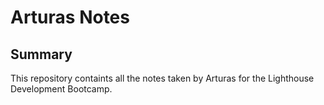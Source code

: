 # Arturas Notes

## Summary

This repository containts all the notes taken by Arturas for the Lighthouse Development Bootcamp.